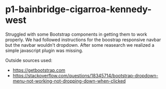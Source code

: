 # p1-bainbridge-cigarroa-kennedy-west
Struggled with some Bootstrap components in getting them to work properly. We had followed instructions for the boostrap responsive navbar but the navbar wouldn't dropdown. After some reasearch we realized a simple javascript plugin was missing. 

Outside sources used:
- https://getbootstrap.com
- https://stackoverflow.com/questions/18345714/bootstrap-dropdown-menu-not-working-not-dropping-down-when-clicked
